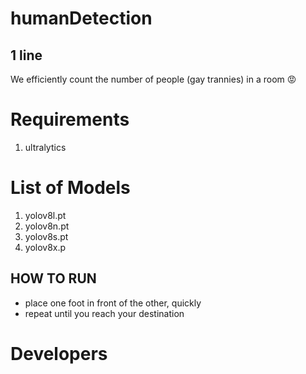 # humanDetection

## 1 line
We efficiently count the number of people (gay trannies) in a room 😡

# Requirements
1. ultralytics 

# List of Models
1. yolov8l.pt
2. yolov8n.pt 
3. yolov8s.pt
4. yolov8x.p

## HOW TO RUN
 - place one foot in front of the other, quickly
 - repeat until you reach your destination

# Developers